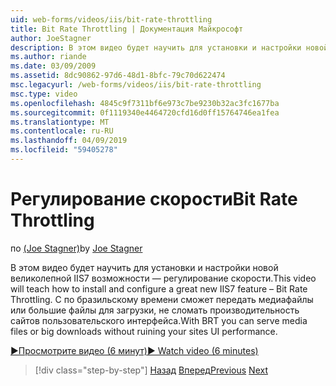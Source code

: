 ```yaml
---
uid: web-forms/videos/iis/bit-rate-throttling
title: Bit Rate Throttling | Документация Майкрософт
author: JoeStagner
description: В этом видео будет научить для установки и настройки новой великолепной IIS7 возможности — регулирование скорости. С помощью по бразильскому времени можно использовать файлы мультимедиа, withou большие файлы для загрузки...
ms.author: riande
ms.date: 03/09/2009
ms.assetid: 8dc90862-97d6-48d1-8bfc-79c70d622474
msc.legacyurl: /web-forms/videos/iis/bit-rate-throttling
msc.type: video
ms.openlocfilehash: 4845c9f7311bf6e973c7be9230b32ac3fc1677ba
ms.sourcegitcommit: 0f1119340e4464720cfd16d0ff15764746ea1fea
ms.translationtype: MT
ms.contentlocale: ru-RU
ms.lasthandoff: 04/09/2019
ms.locfileid: "59405278"
---
```

# <a name="bit-rate-throttling"></a><span data-ttu-id="f8184-104">Регулирование скорости</span><span class="sxs-lookup"><span data-stu-id="f8184-104">Bit Rate Throttling</span></span>

<span data-ttu-id="f8184-105">по [(Joe Stagner)](https://github.com/JoeStagner)</span><span class="sxs-lookup"><span data-stu-id="f8184-105">by [Joe Stagner](https://github.com/JoeStagner)</span></span>

<span data-ttu-id="f8184-106">В этом видео будет научить для установки и настройки новой великолепной IIS7 возможности — регулирование скорости.</span><span class="sxs-lookup"><span data-stu-id="f8184-106">This video will teach how to install and configure a great new IIS7 feature – Bit Rate Throttling.</span></span> <span data-ttu-id="f8184-107">С по бразильскому времени сможет передать медиафайлы или большие файлы для загрузки, не сломать производительность сайтов пользовательского интерфейса.</span><span class="sxs-lookup"><span data-stu-id="f8184-107">With BRT you can serve media files or big downloads without ruining your sites UI performance.</span></span>

[<span data-ttu-id="f8184-108">&#9654;Просмотрите видео (6 минут)</span><span class="sxs-lookup"><span data-stu-id="f8184-108">&#9654; Watch video (6 minutes)</span></span>](https://channel9.msdn.com/Blogs/ASP-NET-Site-Videos/bit-rate-throttling)

> [!div class="step-by-step"]
> <span data-ttu-id="f8184-109">[Назад](installing-ftp7.md)
> [Вперед](iis7-playlists.md)</span><span class="sxs-lookup"><span data-stu-id="f8184-109">[Previous](installing-ftp7.md)
[Next](iis7-playlists.md)</span></span>
